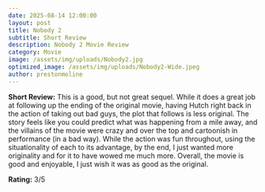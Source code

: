 ```yaml
---
date: 2025-08-14 12:00:00
layout: post
title: Nobody 2
subtitle: Short Review
description: Nobody 2 Movie Review
category: Movie
image: /assets/img/uploads/Nobody2.jpg
optimized_image: /assets/img/uploads/Nobody2-Wide.jpeg
author: prestonmoline
---
```


**Short Review:**
This is a good, but not great sequel. While it does a great job at following up the ending of the original movie, having Hutch right back in the action of taking out bad guys, the plot that follows is less original. The story feels like you could predict what was happening from a mile away, and the villains of the movie were crazy and over the top and cartoonish in performance (in a bad way). While the action was fun throughout, using the situationality of each to its advantage, by the end, I just wanted more originality and for it to have wowed me much more. Overall, the movie is good and enjoyable, I just wish it was as good as the original.


**Rating:**
3/5


